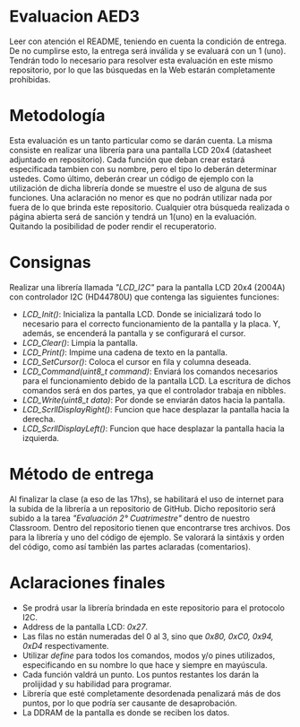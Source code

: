 # Evaluacion AED3
Leer con atención el README, teniendo en cuenta la condición de entrega. De no cumplirse esto, la entrega será inválida y se evaluará con un 1 (uno). Tendrán todo lo necesario para resolver esta evaluación en este mismo repositorio, por lo que las búsquedas en la Web estarán completamente prohibidas.

# Metodología
Esta evaluación es un tanto particular como se darán cuenta. La misma consiste en realizar una librería para una pantalla LCD 20x4 (datasheet adjuntado en repositorio). Cada función que deban crear estará especificada tambien con su nombre, pero el tipo lo deberán determinar ustedes. 
Como último, deberán crear un código de ejemplo con la utilización de dicha librería donde se muestre el uso de alguna de sus funciones.
Una aclaración no menor es que no podrán utilizar nada por fuera de lo que brinda este repositorio. Cualquier otra búsqueda realizada o página abierta será de sanción y tendrá un 1(uno) en la evaluación. Quitando la posibilidad de poder rendir el recuperatorio.

# Consignas
Realizar una librería llamada *"LCD_I2C"* para la pantalla LCD 20x4 (2004A) con controlador I2C (HD44780U) que contenga las siguientes funciones:
* *LCD_Init()*: Inicializa la pantalla LCD. Donde se inicializará todo lo necesario para el correcto funcionamiento de la pantalla y la placa. Y, además, se encenderá la pantalla y se configurará el cursor.
* *LCD_Clear()*: Limpia la pantalla.
* *LCD_Print()*: Impime una cadena de texto en la pantalla.
* *LCD_SetCursor()*: Coloca el cursor en fila y columna deseada.
* *LCD_Command(uint8_t command)*: Enviará los comandos necesarios para el funcionamiento debido de la pantalla LCD. La escritura de dichos comandos será en dos partes, ya que el controlador trabaja en nibbles.
* *LCD_Write(uint8_t data)*: Por donde se enviarán datos hacia la pantalla.
* *LCD_ScrllDisplayRight()*: Funcion que hace desplazar la pantalla hacia la derecha.
* *LCD_ScrllDisplayLeft()*: Funcion que hace desplazar la pantalla hacia la izquierda.

# Método de entrega
Al finalizar la clase (a eso de las 17hs), se habilitará el uso de internet para la subida de la librería a un repositorio de GitHub. Dicho repositorio será subido a la tarea *"Evaluación 2° Cuatrimestre"* dentro de nuestro Classroom. Dentro del repositorio tienen que encontrarse tres archivos. Dos para la librería y uno del código de ejemplo. Se valorará la sintáxis y orden del código, como así también las partes aclaradas (comentarios).

# Aclaraciones finales
* Se prodrá usar la librería brindada en este repositorio para el protocolo I2C.
* Address de la pantalla LCD: *0x27*.
* Las filas no están numeradas del 0 al 3, sino que *0x80, 0xC0, 0x94, 0xD4* respectivamente.
* Utilizar *define* para todos los comandos, modos y/o pines utilizados, especificando en su nombre lo que hace y siempre en mayúscula.
* Cada función valdrá un punto. Los puntos restantes los darán la prolijidad y su habilidad para programar.
* Librería que esté completamente desordenada penalizará más de dos puntos, por lo que podría ser causante de desaprobación.
* La DDRAM de la pantalla es donde se reciben los datos.
